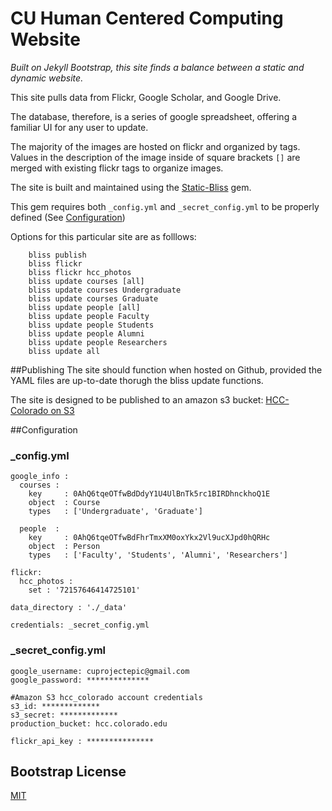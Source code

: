 CU Human Centered Computing Website
=====================================
_Built on Jekyll Bootstrap, this site finds a balance between a static and dynamic website._

This site pulls data from Flickr, Google Scholar, and Google Drive.

The database, therefore, is a series of google spreadsheet, offering a familiar UI for any user to update.

The majority of the images are hosted on flickr and organized by tags.  Values in the description of the image inside of square brackets ```[]``` are merged with existing flickr tags to organize images.

The site is built and maintained using the [Static-Bliss](http://github.com/jenningsanderson/Static-Bliss) gem.

This gem requires both ```_config.yml``` and ```_secret_config.yml``` to be properly defined (See [Configuration](#configuration))

Options for this particular site are as folllows:

````
	bliss publish
	bliss flickr
	bliss flickr hcc_photos
	bliss update courses [all]
	bliss update courses Undergraduate
	bliss update courses Graduate
	bliss update people [all]
	bliss update people Faculty
	bliss update people Students
	bliss update people Alumni
	bliss update people Researchers
	bliss update all
`````

##Publishing
The site should function when hosted on Github, provided the YAML files are up-to-date thorugh the bliss update functions.

The site is designed to be published to an amazon s3 bucket:
[HCC-Colorado on S3](http://hcc.colorado.edu.s3-website-us-east-1.amazonaws.com/)


##Configuration

### _config.yml

````
google_info :
  courses :
    key     : 0AhQ6tqeOTfwBdDdyY1U4UlBnTk5rc1BIRDhnckhoQ1E
    object  : Course
    types   : ['Undergraduate', 'Graduate']

  people  :
    key     : 0AhQ6tqeOTfwBdFhrTmxXM0oxYkx2Vl9ucXJpd0hQRHc
    object  : Person
    types   : ['Faculty', 'Students', 'Alumni', 'Researchers']

flickr:
  hcc_photos :
    set : '72157646414725101'

data_directory : './_data'

credentials: _secret_config.yml
````

### _secret_config.yml

````
google_username: cuprojectepic@gmail.com
google_password: **************

#Amazon S3 hcc_colorado account credentials
s3_id: *************
s3_secret: *************
production_bucket: hcc.colorado.edu

flickr_api_key : ***************
````

## Bootstrap License
[MIT](http://opensource.org/licenses/MIT)
